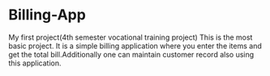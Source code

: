 Billing-App
===========

My first project(4th semester vocational training project)
This is the most basic project. It is a simple billing application where you enter the items and get the total bill.Additionally one can maintain customer record also using this application.
